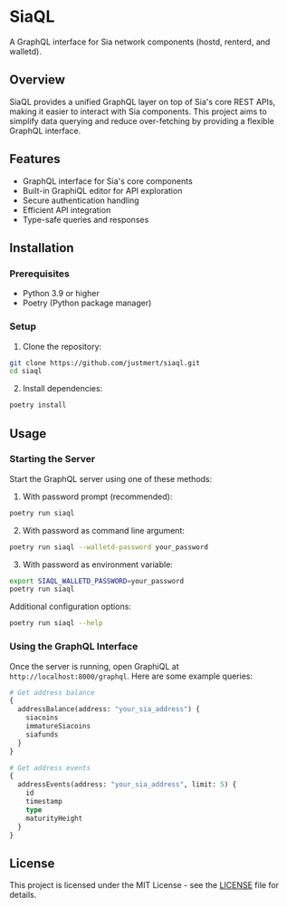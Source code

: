 # SiaQL

A GraphQL interface for Sia network components (hostd, renterd, and walletd).

## Overview

SiaQL provides a unified GraphQL layer on top of Sia's core REST APIs, making it easier to interact with Sia components. This project aims to simplify data querying and reduce over-fetching by providing a flexible GraphQL interface.

## Features

- GraphQL interface for Sia's core components
- Built-in GraphiQL editor for API exploration
- Secure authentication handling
- Efficient API integration
- Type-safe queries and responses

## Installation

### Prerequisites

- Python 3.9 or higher
- Poetry (Python package manager)

### Setup

1. Clone the repository:

```bash
git clone https://github.com/justmert/siaql.git
cd siaql
```

2. Install dependencies:

```bash
poetry install
```

## Usage

### Starting the Server

Start the GraphQL server using one of these methods:

1. With password prompt (recommended):

```bash
poetry run siaql
```

2. With password as command line argument:

```bash
poetry run siaql --walletd-password your_password
```

3. With password as environment variable:

```bash
export SIAQL_WALLETD_PASSWORD=your_password
poetry run siaql
```

Additional configuration options:

```bash
poetry run siaql --help
```

### Using the GraphQL Interface

Once the server is running, open GraphiQL at `http://localhost:8000/graphql`. Here are some example queries:

```graphql
# Get address balance
{
  addressBalance(address: "your_sia_address") {
    siacoins
    immatureSiacoins
    siafunds
  }
}

# Get address events
{
  addressEvents(address: "your_sia_address", limit: 5) {
    id
    timestamp
    type
    maturityHeight
  }
}
```

## License

This project is licensed under the MIT License - see the [LICENSE](LICENSE) file for details.

